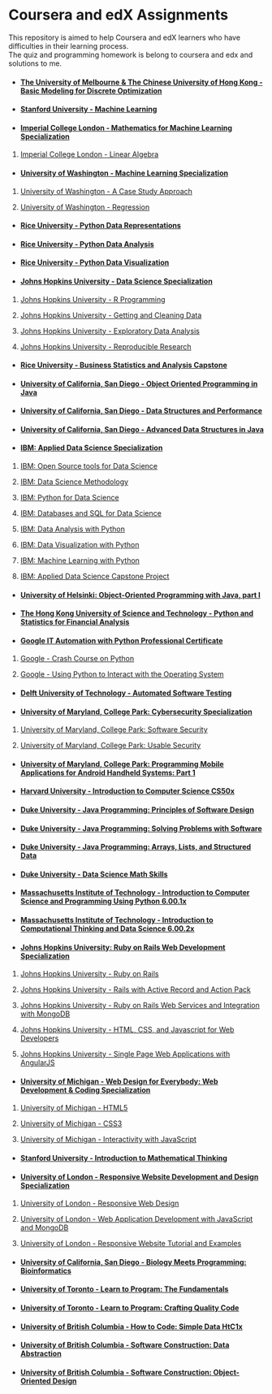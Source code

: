 # Coursera and edX Assignments
This repository is aimed to help Coursera and edX learners who have difficulties in their learning process.  
The quiz and programming homework is belong to coursera and edx and solutions to me.



- #### [The University of Melbourne & The Chinese University of Hong Kong - Basic Modeling for Discrete Optimization](./The%20University%20of%20Melbourne%20-%20Basic%20Modeling%20for%20Discrete%20Optimization)

- #### [Stanford University - Machine Learning](./Stanford%20University%20-%20Machine%20Learning)

- #### [Imperial College London - Mathematics for Machine Learning Specialization](./Imperial%20College%20London%20-%20Mathematics%20for%20Machine%20Learning%20Specialization)

1. [Imperial College London - Linear Algebra](./Imperial%20College%20London%20-%20Mathematics%20for%20Machine%20Learning%20Specialization/Imperial%20College%20London%20-%20Mathematics%20for%20Machine%20Learning%20Linear%20Algebra)

- #### [University of Washington - Machine Learning Specialization](./University%20of%20Washington%20-%20Machine%20Learning%20Specialization)

1. [University of Washington - A Case Study Approach](./University%20of%20Washington%20-%20Machine%20Learning%20Specialization/University%20of%20Washington%20-%20Machine%20Learning%20Foundations%20A%20Case%20Study%20Approach)

2. [University of Washington - Regression](./University%20of%20Washington%20-%20Machine%20Learning%20Specialization/University%20of%20Washington%20-%20Machine%20Learning%20Regression)

- #### [Rice University - Python Data Representations](./Rice-Python-Data-Representations)

- #### [Rice University - Python Data Analysis](./Rice-Python-Data-Analysis)

- #### [Rice University - Python Data Visualization](./Rice-Python-Data-Visualization)

- #### [Johns Hopkins University - Data Science Specialization](./Johns%20Hopkins%20University%20-%20Data%20Science%20Specialization)

1. [Johns Hopkins University - R Programming](./Johns%20Hopkins%20University%20-%20Data%20Science%20Specialization/Johns%20Hopkins%20University%20-%20R%20Programming)

2. [Johns Hopkins University - Getting and Cleaning Data](./Johns%20Hopkins%20University%20-%20Data%20Science%20Specialization/Johns%20Hopkins%20University%20-%20Getting%20and%20Cleaning%20Data)

3. [Johns Hopkins University - Exploratory Data Analysis](./Johns%20Hopkins%20University%20-%20Data%20Science%20Specialization/Johns%20Hopkins%20University%20-%20Exploratory%20Data%20Analysis)

4. [Johns Hopkins University - Reproducible Research](./Johns%20Hopkins%20University%20-%20Data%20Science%20Specialization/Johns%20Hopkins%20University%20-%20Reproducible%20Research)

- #### [Rice University - Business Statistics and Analysis Capstone](./Rice%20University%20-%20Business%20Statistics%20and%20Analysis%20Capstone)

- #### [University of California, San Diego - Object Oriented Programming in Java](./UCSD-Object-Oriented-Programming-in-Java)

- #### [University of California, San Diego - Data Structures and Performance](./UCSD-Data-Structures-and-Performance)

- #### [University of California, San Diego - Advanced Data Structures in Java](./UCSD-Advanced-Data-Structures-in-Java)

- #### [IBM: Applied Data Science Specialization](./Applied-Data-Science-Specialization-IBM)

1. [IBM: Open Source tools for Data Science](./Applied-Data-Science-Specialization-IBM/IBM%20-%20Open%20Source%20tools%20for%20Data%20Science)

2. [IBM: Data Science Methodology](./Applied-Data-Science-Specialization-IBM/IBM%20-%20Data%20Science%20Methodology)

3. [IBM: Python for Data Science](./Applied-Data-Science-Specialization-IBM/IBM%20-%20Python%20for%20Data%20Science)

4. [IBM: Databases and SQL for Data Science](./Applied-Data-Science-Specialization-IBM/IBM%20-%20Databases%20and%20SQL%20for%20Data%20Science)

5. [IBM: Data Analysis with Python](./Applied-Data-Science-Specialization-IBM/IBM%20-%20Data%20Analysis%20with%20Python)

6. [IBM: Data Visualization with Python](./Applied-Data-Science-Specialization-IBM/IBM%20-%20Data%20Visualization%20with%20Python)

7. [IBM: Machine Learning with Python](./Applied-Data-Science-Specialization-IBM/IBM%20-%20Machine%20Learning%20with%20Python)

8. [IBM: Applied Data Science Capstone Project](./Applied-Data-Science-Specialization-IBM/IBM%20-%20Applied%20Data%20Science%20Capstone%20Project)

- #### [University of Helsinki: Object-Oriented Programming with Java, part I](./Object-Oriented-Programming-with-Java-pt1-University-of%20Helsinki-moocfi)

- #### [The Hong Kong University of Science and Technology - Python and Statistics for Financial Analysis](./HKUST%20%20-%20Python%20and%20Statistics%20for%20Financial%20Analysis)

- #### [Google IT Automation with Python Professional Certificate](./Google%20IT%20Automation%20with%20Python)

1. [Google - Crash Course on Python](./Google%20IT%20Automation%20with%20Python/Google%20-%20Crash%20Course%20on%20Python)

2. [Google - Using Python to Interact with the Operating System](./Google%20IT%20Automation%20with%20Python/Google%20-%20Using%20Python%20to%20Interact%20with%20the%20Operating%20System)


- #### [Delft University of Technology - Automated Software Testing](./Delft%20University%20of%20Technology%20-%20Automated%20Software%20Testing)

- #### [University of Maryland, College Park: Cybersecurity Specialization](./University%20of%20Maryland%20-%20Cybersecurity%20Specialization) 

1. [University of Maryland, College Park: Software Security](./University%20of%20Maryland%20-%20Cybersecurity%20Specialization/University%20of%20Maryland%20-%20Software%20Security)

2. [University of Maryland, College Park: Usable Security](./University%20of%20Maryland%20-%20Cybersecurity%20Specialization/University%20of%20Maryland%20-%20Usable%20Security)

- #### [University of Maryland, College Park: Programming Mobile Applications for Android Handheld Systems: Part 1](./University%20of%20Maryland%20-%20Programming%20Mobile%20Applications%20for%20Android%20Handheld%20Systems%2C%20Part%20I)


- #### [Harvard University - Introduction to Computer Science CS50x](./Harvard-CS50x)

- #### [Duke University - Java Programming: Principles of Software Design](./Duke-Java-Programming-Principles-of-Software-Design)

- #### [Duke University - Java Programming: Solving Problems with Software](./Duke-Java-Programming-Solving-Problems-with-Software)

- #### [Duke University - Java Programming: Arrays, Lists, and Structured Data](./Duke-Java-Programming-Arrays-Lists-Structured-Data)

- #### [Duke University - Data Science Math Skills](./Duke-University-Data-Science-Math-Skills)

- #### [Massachusetts Institute of Technology - Introduction to Computer Science and Programming Using Python 6.00.1x](./MITx-6.00.1x)

- #### [Massachusetts Institute of Technology - Introduction to Computational Thinking and Data Science 6.00.2x](./MITx-6.00.2x)

- #### [Johns Hopkins University: Ruby on Rails Web Development Specialization](./Johns%20Hopkins%20University%20-%20Ruby%20on%20Rails%20Web%20Development%20Specialization)

1. [Johns Hopkins University - Ruby on Rails](./Johns%20Hopkins%20University%20-%20Ruby%20on%20Rails%20Web%20Development%20Specialization/Johns%20Hopkins%20University%20-%20Ruby%20on%20Rails)

2. [Johns Hopkins University - Rails with Active Record and Action Pack](./Johns%20Hopkins%20University%20-%20Ruby%20on%20Rails%20Web%20Development%20Specialization/Johns%20Hopkins%20University%20-%20Rails%20with%20Active%20Record%20and%20Action%20Pack)

3. [Johns Hopkins University - Ruby on Rails Web Services and Integration with MongoDB](./Johns%20Hopkins%20University%20-%20Ruby%20on%20Rails%20Web%20Development%20Specialization/JHU%20-%20Ruby%20on%20Rails%20Web%20Services%20and%20Integration%20with%20MongoDB)

4. [Johns Hopkins University - HTML, CSS, and Javascript for Web Developers](./Johns%20Hopkins%20University%20-%20Ruby%20on%20Rails%20Web%20Development%20Specialization/Johns%20Hopkins%20University%20-%20HTML%2C%20CSS%2C%20and%20Javascript%20for%20Web%20Developers)

5. [Johns Hopkins University - Single Page Web Applications with AngularJS](./Johns%20Hopkins%20University%20-%20Ruby%20on%20Rails%20Web%20Development%20Specialization/Johns%20Hopkins%20University%20-%20Single%20Page%20Web%20Applications%20with%20AngularJS)

- #### [University of Michigan - Web Design for Everybody: Web Development & Coding Specialization](./University%20of%20Michigan%20-%20Web%20Design%20for%20Everybody)

1. [University of Michigan - HTML5](./University%20of%20Michigan%20-%20Web%20Design%20for%20Everybody/University%20of%20Michigan%20-%20%20HTML5)

2. [University of Michigan - CSS3](./University%20of%20Michigan%20-%20Web%20Design%20for%20Everybody/University%20of%20Michigan%20-%20%20CSS3)

3. [University of Michigan -  Interactivity with JavaScript](./University%20of%20Michigan%20-%20Web%20Design%20for%20Everybody/University%20of%20Michigan%20-%20%20Interactivity%20with%20JavaScript)

- #### [Stanford University - Introduction to Mathematical Thinking](./Stanford-University-Introduction-to-Mathematical-Thinking)

- #### [University of London - Responsive Website Development and Design Specialization](./University%20of%20London%20-%20Responsive%20Website%20Development%20and%20Design%20Specialization)

1. [University of London - Responsive Web Design](./University%20of%20London%20-%20Responsive%20Website%20Development%20and%20Design%20Specialization/University%20of%20London%20-%20Responsive%20Web%20Design)

2. [University of London - Web Application Development with JavaScript and MongoDB](./University%20of%20London%20-%20Responsive%20Website%20Development%20and%20Design%20Specialization/University%20of%20London%20-%20Web%20Application%20Development%20with%20JavaScript%20and%20MongoDB)

3. [University of London - Responsive Website Tutorial and Examples](./University%20of%20London%20-%20Responsive%20Website%20Development%20and%20Design%20Specialization/University%20of%20London%20-%20Responsive%20Website%20Tutorial%20and%20Examples)

- #### [University of California, San Diego - Biology Meets Programming: Bioinformatics](./UCSD%20-%20Biology%20Meets%20Programming%20Bioinformatics)

- #### [University of Toronto - Learn to Program: The Fundamentals](./University-of-Toronto-The%20Fundamentals)

- #### [University of Toronto - Learn to Program: Crafting Quality Code](./University-of-Toronto-Crafting-Quality-Code)

- #### [University of British Columbia - How to Code: Simple Data HtC1x](./UBCx-HtC1x)

- #### [University of British Columbia - Software Construction: Data Abstraction](./UBCx-Software-Construction-Data-Abstraction-SoftConst1x)

- #### [University of British Columbia - Software Construction: Object-Oriented Design](./UBCx-Software-Construction-OOP-SoftConst2x)


